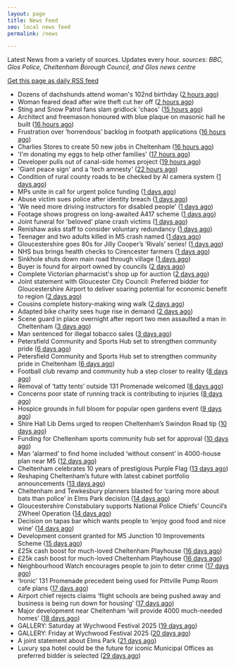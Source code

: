 ```yaml
---
layout: page
title: News Feed
seo: local news feed
permalink: /news

---
```


Latest News from a variety of sources. Updates every hour.
_sources: BBC, Glos Police, Cheltenham Borough Council, and Glos news centre_

[Get this page as daily RSS feed](/daily.rss)

<!-- news_marker starts -->
- Dozens of dachshunds attend woman's 102nd birthday ([2 hours ago](https://www.bbc.com/news/videos/c307l54nlrmo))
- Woman feared dead after wire theft cut her off ([2 hours ago](https://www.bbc.com/news/articles/cp3k96521neo))
- Sting and Snow Patrol fans slam gridlock 'chaos' ([15 hours ago](https://www.bbc.com/news/articles/cwygv0pqy74o))
- Architect and freemason honoured with blue plaque on masonic hall he built ([16 hours ago](https://gloucesternewscentre.co.uk/architect-and-freemason-honoured-with-blue-plaque-on-masonic-hall-he-built/))
- Frustration over ‘horrendous’ backlog in footpath applications ([16 hours ago](https://gloucesternewscentre.co.uk/frustration-over-horrendous-backlog-in-footpath-applications/))
- Charlies Stores to create 50 new jobs in Cheltenham ([16 hours ago](https://gloucesternewscentre.co.uk/charlies-stores-to-create-50-new-jobs-in-cheltenham/))
- 'I'm donating my eggs to help other families' ([17 hours ago](https://www.bbc.com/news/articles/c5y614jm758o))
- Developer pulls out of canal-side homes project ([19 hours ago](https://www.bbc.com/news/articles/cwyxe24xr1jo))
- 'Giant peace sign' and a 'tech amnesty' ([22 hours ago](https://www.bbc.com/news/articles/cglzk58j8jxo))
- Condition of rural county roads to be checked by AI camera system ([1 days ago](https://gloucesternewscentre.co.uk/condition-of-rural-county-roads-to-be-checked-by-ai-camera-system/))
- MPs unite in call for urgent police funding ([1 days ago](https://www.bbc.com/news/articles/cev0jk0v88do))
- Abuse victim sues police after identity breach ([1 days ago](https://www.bbc.com/news/articles/cdxk0x09k7qo))
- 'We need more driving instructors for disabled people' ([1 days ago](https://www.bbc.com/news/articles/cx27142pgn4o))
- Footage shows progress on long-awaited A417 scheme ([1 days ago](https://www.bbc.com/news/articles/c628rjve01lo))
- Joint funeral for 'beloved' plane crash victims ([1 days ago](https://www.bbc.com/news/articles/c4g8re3v64zo))
- Renishaw asks staff to consider voluntary redundancy ([1 days ago](https://www.bbc.com/news/articles/cwykllmg8pvo))
- Teenager and two adults killed in M5 crash named ([1 days ago](https://www.bbc.com/news/articles/c80prrgepzeo))
- Gloucestershire goes 80s for Jilly Cooper’s ‘Rivals’ series! ([1 days ago](https://www.bbc.co.uk/sounds/play/p0ljxnh1))
- NHS bus brings health checks to Cirencester farmers ([1 days ago](https://www.bbc.co.uk/sounds/play/p0ljxmv9))
- Sinkhole shuts down main road through village ([1 days ago](https://www.bbc.com/news/articles/c4gk5d89n8zo))
- Buyer is found for airport owned by councils ([2 days ago](https://www.bbc.com/news/articles/c70xjdr4veyo))
- Complete Victorian pharmacist's shop up for auction ([2 days ago](https://www.bbc.com/news/articles/cly36y5qwz3o))
- Joint statement with Gloucester City Council: Preferred bidder for Gloucestershire Airport to deliver soaring potential for economic benefit to region ([2 days ago](https://www.cheltenham.gov.uk/news/article/3021/joint_statement_with_gloucester_city_council_preferred_bidder_for_gloucestershire_airport_to_deliver_soaring_potential_for_economic_benefit_to_region))
- Cousins complete history-making wing walk ([2 days ago](https://www.bbc.com/news/articles/czxw6npq667o))
- Adapted bike charity sees huge rise in demand ([2 days ago](https://www.bbc.co.uk/sounds/play/p0ljrsvr))
- Scene guard in place overnight after report two men assaulted a man in Cheltenham ([3 days ago](https://gloucesternewscentre.co.uk/scene-guard-in-place-overnight-after-report-two-men-assaulted-a-man-in-cheltenham/))
- Man sentenced for illegal tobacco sales ([3 days ago](https://gloucesternewscentre.co.uk/man-sentenced-for-illegal-tobacco-sales/))
- Petersfield Community and Sports Hub set to strengthen community pride ([6 days ago](https://gloucesternewscentre.co.uk/petersfield-community-and-sports-hub-set-to-strengthen-community-pride/))
- Petersfield Community and Sports Hub set to strengthen community pride in Cheltenham ([6 days ago](https://www.cheltenham.gov.uk/news/article/3020/petersfield_community_and_sports_hub_set_to_strengthen_community_pride_in_cheltenham))
- Football club revamp and community hub a step closer to reality ([8 days ago](https://gloucesternewscentre.co.uk/football-club-revamp-and-community-hub-a-step-closer-to-reality/))
- Removal of ‘tatty tents’ outside 131 Promenade welcomed ([8 days ago](https://gloucesternewscentre.co.uk/removal-of-tatty-tents-outside-131-promenade-welcomed/))
- Concerns poor state of running track is contributing to injuries ([8 days ago](https://gloucesternewscentre.co.uk/concerns-poor-state-of-running-track-is-contributing-to-injuries/))
- Hospice grounds in full bloom for popular open gardens event ([9 days ago](https://gloucesternewscentre.co.uk/hospice-grounds-in-full-bloom-for-popular-open-gardens-event/))
- Shire Hall Lib Dems urged to reopen Cheltenham’s Swindon Road tip ([10 days ago](https://gloucesternewscentre.co.uk/shire-hall-lib-dems-urged-to-reopen-cheltenhams-swindon-road-tip/))
- Funding for Cheltenham sports community hub set for approval ([10 days ago](https://gloucesternewscentre.co.uk/funding-for-cheltenham-sports-community-hub-set-for-approval/))
- Man ‘alarmed’ to find home included ‘without consent’ in 4000-house plan near M5 ([12 days ago](https://gloucesternewscentre.co.uk/man-alarmed-to-find-home-included-without-consent-in-4000-house-plan-near-m5/))
- Cheltenham celebrates 10 years of prestigious Purple Flag ([13 days ago](https://www.cheltenham.gov.uk/news/article/3019/cheltenham_celebrates_10_years_of_prestigious_purple_flag))
- Reshaping Cheltenham’s future with latest cabinet portfolio announcements ([13 days ago](https://www.cheltenham.gov.uk/news/article/3018/reshaping_cheltenhams_future_with_latest_cabinet_portfolio_announcements))
- Cheltenham and Tewkesbury planners blasted for ‘caring more about bats than police’ in Elms Park decision ([14 days ago](https://gloucesternewscentre.co.uk/cheltenham-and-tewkesbury-planners-blasted-for-caring-more-about-bats-than-police-in-elms-park-decision/))
- Gloucestershire Constabulary supports National Police Chiefs’ Council’s 2Wheel Operation ([14 days ago](https://gloucesternewscentre.co.uk/gloucestershire-constabulary-supports-national-police-chiefs-councils-2wheel-operation/))
- Decision on tapas bar which wants people to ‘enjoy good food and nice wine’ ([14 days ago](https://gloucesternewscentre.co.uk/decision-on-tapas-bar-which-wants-people-to-enjoy-good-food-and-nice-wine/))
- Development consent granted for M5 Junction 10 Improvements Scheme ([15 days ago](https://gloucesternewscentre.co.uk/development-consent-granted-for-m5-junction-10-improvements-scheme/))
- £25k cash boost for much-loved Cheltenham Playhouse ([16 days ago](https://gloucesternewscentre.co.uk/25k-cash-boost-for-much-loved-cheltenham-playhouse/))
- £25k cash boost for much-loved Cheltenham Playhouse ([16 days ago](https://www.cheltenham.gov.uk/news/article/3017/25k_cash_boost_for_much-loved_cheltenham_playhouse))
- Neighbourhood Watch encourages people to join to deter crime ([17 days ago](https://gloucesternewscentre.co.uk/neighbourhood-watch-encourages-people-to-join-to-deter-crime/))
- ‘Ironic’ 131 Promenade precedent being used for Pittville Pump Room cafe plans ([17 days ago](https://gloucesternewscentre.co.uk/ironic-131-promenade-precedent-being-used-for-pittville-pump-room-cafe-plans/))
- Airport chief rejects claims ‘flight schools are being pushed away and business is being run down for housing’ ([17 days ago](https://gloucesternewscentre.co.uk/airport-chief-rejects-claims-flight-schools-are-being-pushed-away-and-business-is-being-run-down-for-housing/))
- Major development near Cheltenham ‘will provide 4000 much-needed homes’ ([18 days ago](https://gloucesternewscentre.co.uk/major-development-near-cheltenham-will-provide-4000-much-needed-homes/))
- GALLERY: Saturday at Wychwood Festival 2025 ([19 days ago](https://gloucesternewscentre.co.uk/gallery-saturday-at-wychwood-festival-2025/))
- GALLERY: Friday at Wychwood Festival 2025 ([20 days ago](https://gloucesternewscentre.co.uk/gallery-friday-at-wychwood-festival-2025/))
- A joint statement about Elms Park ([21 days ago](https://www.cheltenham.gov.uk/news/article/3015/a_joint_statement_about_elms_park))
- Luxury spa hotel could be the future for iconic Municipal Offices as preferred bidder is selected ([29 days ago](https://www.cheltenham.gov.uk/news/article/3014/luxury_spa_hotel_could_be_the_future_for_iconic_municipal_offices_as_preferred_bidder_is_selected))

<!-- news_marker ends -->
